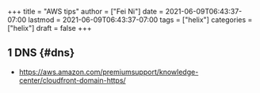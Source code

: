 +++
title = "AWS tips"
author = ["Fei Ni"]
date = 2021-06-09T06:43:37-07:00
lastmod = 2021-06-09T06:43:37-07:00
tags = ["helix"]
categories = ["helix"]
draft = false
+++

## <span class="section-num">1</span> DNS {#dns}

-   <https://aws.amazon.com/premiumsupport/knowledge-center/cloudfront-domain-https/>
